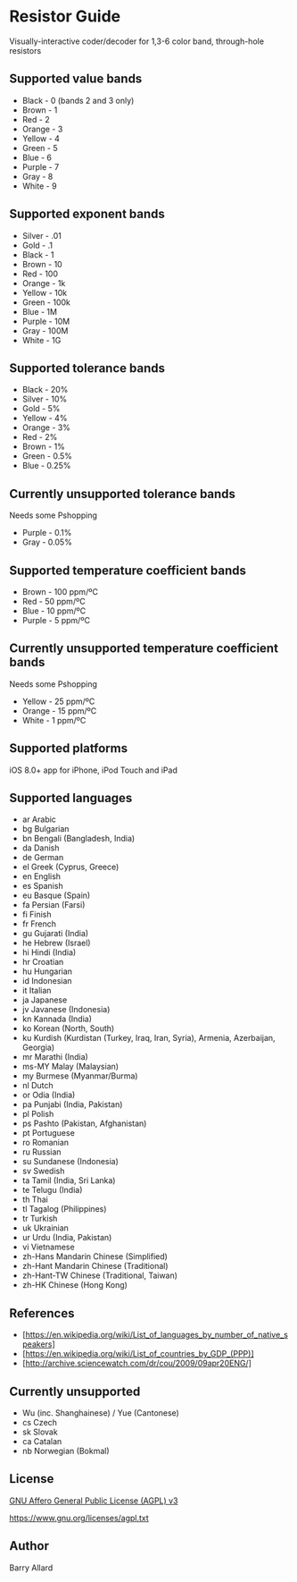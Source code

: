 Resistor Guide
==============

Visually-interactive coder/decoder for 1,3-6 color band, through-hole resistors

Supported value bands
---------------------------------------
- Black - 0 (bands 2 and 3 only)
- Brown - 1
- Red - 2
- Orange - 3
- Yellow - 4
- Green - 5
- Blue - 6
- Purple - 7 
- Gray - 8
- White - 9

Supported exponent bands 
---------------------------------------
- Silver - .01
- Gold - .1
- Black - 1
- Brown - 10
- Red - 100
- Orange - 1k
- Yellow - 10k
- Green - 100k
- Blue - 1M
- Purple - 10M
- Gray - 100M
- White - 1G

Supported tolerance bands 
---------------------------------------
- Black - 20%
- Silver - 10%
- Gold - 5%
- Yellow - 4%
- Orange - 3%
- Red - 2%
- Brown - 1%
- Green - 0.5%
- Blue - 0.25%

Currently unsupported tolerance bands
-------------------------------------
Needs some Pshopping

- Purple - 0.1%
- Gray - 0.05%

Supported temperature coefficient bands 
---------------------------------------
- Brown - 100 ppm/ºC
- Red - 50 ppm/ºC
- Blue - 10 ppm/ºC
- Purple - 5 ppm/ºC


Currently unsupported temperature coefficient bands
---------------------------------------------------
Needs some Pshopping

- Yellow - 25 ppm/ºC
- Orange - 15 ppm/ºC
- White - 1 ppm/ºC


Supported platforms 
-------------------
iOS 8.0+ app for iPhone, iPod Touch and iPad

Supported languages 
-------------------
- ar         Arabic
- bg         Bulgarian
- bn         Bengali (Bangladesh, India)
- da         Danish
- de         German
- el         Greek (Cyprus, Greece)
- en         English
- es         Spanish
- eu         Basque (Spain)
- fa         Persian (Farsi)
- fi         Finish
- fr         French
- gu         Gujarati (India)
- he         Hebrew (Israel)
- hi         Hindi (India)
- hr         Croatian
- hu         Hungarian
- id         Indonesian
- it         Italian
- ja         Japanese
- jv         Javanese (Indonesia)
- kn         Kannada (India)
- ko         Korean (North, South)
- ku         Kurdish (Kurdistan (Turkey, Iraq, Iran, Syria), Armenia, Azerbaijan, Georgia)
- mr         Marathi (India)
- ms-MY      Malay (Malaysian)
- my         Burmese (Myanmar/Burma)
- nl         Dutch
- or         Odia (India)
- pa         Punjabi (India, Pakistan)
- pl         Polish
- ps         Pashto (Pakistan, Afghanistan)
- pt         Portuguese
- ro         Romanian
- ru         Russian
- su         Sundanese (Indonesia)
- sv         Swedish
- ta         Tamil (India, Sri Lanka)
- te         Telugu (India)
- th         Thai
- tl         Tagalog (Philippines)
- tr         Turkish
- uk         Ukrainian
- ur         Urdu (India, Pakistan)
- vi         Vietnamese
- zh-Hans    Mandarin Chinese (Simplified)
- zh-Hant    Mandarin Chinese (Traditional)
- zh-Hant-TW Chinese (Traditional, Taiwan)
- zh-HK      Chinese (Hong Kong)

References
----------
- [https://en.wikipedia.org/wiki/List_of_languages_by_number_of_native_speakers]
- [https://en.wikipedia.org/wiki/List_of_countries_by_GDP_(PPP)]
- [http://archive.sciencewatch.com/dr/cou/2009/09apr20ENG/]

Currently unsupported
---------------------
-    Wu (inc. Shanghainese) / Yue (Cantonese)
- cs Czech
- sk Slovak
- ca Catalan
- nb Norwegian (Bokmal)

License
-------

[GNU Affero General Public License (AGPL) v3](LICENSE.txt)

https://www.gnu.org/licenses/agpl.txt

Author
------

Barry Allard <barry dot allard at gmail dot com>
